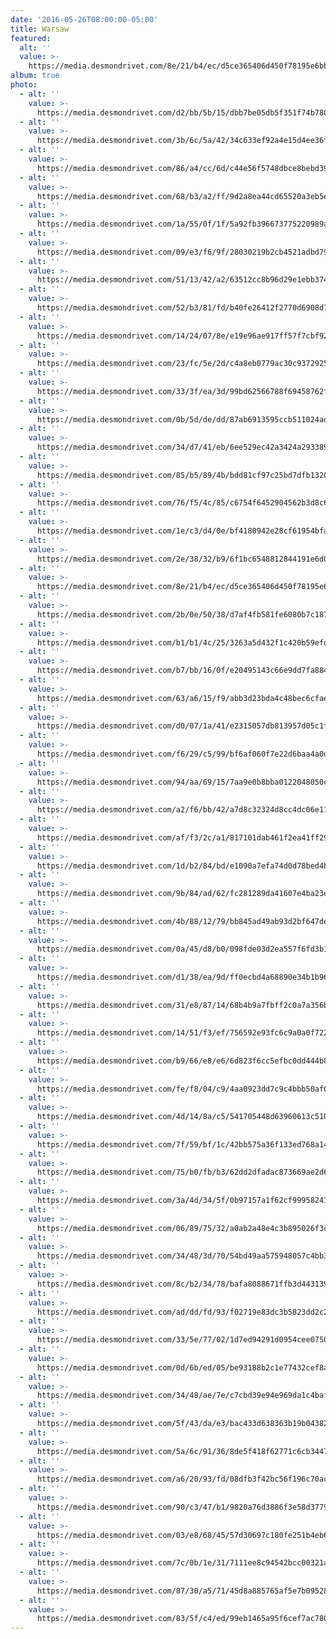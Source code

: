 ```yaml
---
date: '2016-05-26T08:00:00-05:00'
title: Warsaw
featured:
  alt: ''
  value: >-
    https://media.desmondrivet.com/8e/21/b4/ec/d5ce365406d450f78195e6bb948a9db6f87cbdf4378c3589b913f788.jpg
album: true
photo:
  - alt: ''
    value: >-
      https://media.desmondrivet.com/d2/bb/5b/15/dbb7be05db5f351f74b780e76e5003f40406b80d3a4a0400503ef29d.jpg
  - alt: ''
    value: >-
      https://media.desmondrivet.com/3b/6c/5a/42/34c633ef92a4e15d4ee36f213f02988f0a804bb9e87f7dcc16f3a14b.jpg
  - alt: ''
    value: >-
      https://media.desmondrivet.com/86/a4/cc/6d/c44e56f5748dbce8bebd39403dc93af8e997a995ee9e9a9b4fd1e2da.jpg
  - alt: ''
    value: >-
      https://media.desmondrivet.com/68/b3/a2/ff/9d2a8ea44cd65520a3eb5e1c0e70c903dbf18451ba0f517b829f24c5.jpg
  - alt: ''
    value: >-
      https://media.desmondrivet.com/1a/55/0f/1f/5a92fb396673775220989ad125f0af7c21f1fdea85a20d5a35eaa65a.jpg
  - alt: ''
    value: >-
      https://media.desmondrivet.com/09/e3/f6/9f/28030219b2cb4521adbd79ef427ebd73f8e5150d28039cac899c3d12.jpg
  - alt: ''
    value: >-
      https://media.desmondrivet.com/51/13/42/a2/63512cc8b96d29e1ebb374c53f9bb394589ebce2e23c9356c378b30f.jpg
  - alt: ''
    value: >-
      https://media.desmondrivet.com/52/b3/81/fd/b40fe26412f2770d6908d7d40c9c50e556ee6634e8e0ba307e357892.jpg
  - alt: ''
    value: >-
      https://media.desmondrivet.com/14/24/07/8e/e19e96ae917ff57f7cbf92d369a59762a96985fa0e6e9969e7280d9c.jpg
  - alt: ''
    value: >-
      https://media.desmondrivet.com/23/fc/5e/2d/c4a8eb0779ac30c9372925c29b4b07ddfe85a6772d359ad3c8995a2f.jpg
  - alt: ''
    value: >-
      https://media.desmondrivet.com/33/3f/ea/3d/99bd62566788f69458762faefd088781452a1a261e0149703a36ccfb.jpg
  - alt: ''
    value: >-
      https://media.desmondrivet.com/0b/5d/de/dd/87ab6913595ccb511024ad1a7c4da0057d5e3e7d0fe807bdb64ae0b2.jpg
  - alt: ''
    value: >-
      https://media.desmondrivet.com/34/d7/41/eb/6ee529ec42a3424a293389c6c4bd47d3c1bfc6c1011c96751bfc2144.jpg
  - alt: ''
    value: >-
      https://media.desmondrivet.com/85/b5/89/4b/bdd81cf97c25bd7dfb1320e32abf3fdafeb801e5174920642ae929c2.jpg
  - alt: ''
    value: >-
      https://media.desmondrivet.com/76/f5/4c/85/c6754f6452904562b3d8c69f4d0e45347f2bb891ba5767efeedef522.jpg
  - alt: ''
    value: >-
      https://media.desmondrivet.com/1e/c3/d4/0e/bf4180942e28cf61954bfa7fc1e74a84c9d15f945a8a6295cf0578ae.jpg
  - alt: ''
    value: >-
      https://media.desmondrivet.com/2e/38/32/b9/6f1bc6548812844191e6d026af3fac24171497ab6827cb9afda4bc09.jpg
  - alt: ''
    value: >-
      https://media.desmondrivet.com/8e/21/b4/ec/d5ce365406d450f78195e6bb948a9db6f87cbdf4378c3589b913f788.jpg
  - alt: ''
    value: >-
      https://media.desmondrivet.com/2b/0e/50/38/d7af4fb581fe6080b7c18781e16df6b61c011ae48db342b7758a5a79.jpg
  - alt: ''
    value: >-
      https://media.desmondrivet.com/b1/b1/4c/25/3263a5d432f1c420b59efd6b8c41730087890a0601c403853db1b046.jpg
  - alt: ''
    value: >-
      https://media.desmondrivet.com/b7/bb/16/0f/e20495143c66e9dd7fa88474e384e011f636fed37738b5cf946d6eb2.jpg
  - alt: ''
    value: >-
      https://media.desmondrivet.com/63/a6/15/f9/abb3d23bda4c48bec6cfae3206fb91430b5be1e2f607227a5e965d7b.jpg
  - alt: ''
    value: >-
      https://media.desmondrivet.com/d0/07/1a/41/e2315057db813957d05c1fa39f896bc7f416bcca06bfc962e2c0eb47.jpg
  - alt: ''
    value: >-
      https://media.desmondrivet.com/f6/29/c5/99/bf6af060f7e22d6baa4a0dea643b79737fecf3de7f43d3c2534b188a.jpg
  - alt: ''
    value: >-
      https://media.desmondrivet.com/94/aa/69/15/7aa9e0b8bba0122048050cd3b0c6e8df5441a9c19c18dabf4d0bca81.jpg
  - alt: ''
    value: >-
      https://media.desmondrivet.com/a2/f6/bb/42/a7d8c32324d8cc4dc06e1136fe09a842d187e4ba6e78b1a97a814c54.jpg
  - alt: ''
    value: >-
      https://media.desmondrivet.com/af/f3/2c/a1/817101dab461f2ea41ff29d55c25b062ba82c76d2bd9b4cbfc4f2de2.jpg
  - alt: ''
    value: >-
      https://media.desmondrivet.com/1d/b2/84/bd/e1090a7efa74d0d78bed4b8e30908ab10899b6758c8db56062cde557.jpg
  - alt: ''
    value: >-
      https://media.desmondrivet.com/9b/84/ad/62/fc281289da41607e4ba23eb1ee6455cf86c657da84ac213c2ce6d487.jpg
  - alt: ''
    value: >-
      https://media.desmondrivet.com/4b/88/12/79/bb845ad49ab93d2bf647def0a95578bd1c09a0399603054d8d58db2d.jpg
  - alt: ''
    value: >-
      https://media.desmondrivet.com/0a/45/d8/b0/098fde03d2ea557f6fd3b12a56f86939bb24874a9ed589c002ba209d.jpg
  - alt: ''
    value: >-
      https://media.desmondrivet.com/d1/38/ea/9d/ff0ecbd4a68890e34b1b96b9f3fba15791e67d3335936d57957d8735.jpg
  - alt: ''
    value: >-
      https://media.desmondrivet.com/31/e8/87/14/68b4b9a7fbff2c0a7a356bb1d0166351432b8b36947c562da409b6d7.jpg
  - alt: ''
    value: >-
      https://media.desmondrivet.com/14/51/f3/ef/756592e93fc6c9a0a0f7222f909b5b5e7802540a39d75788362738b6.jpg
  - alt: ''
    value: >-
      https://media.desmondrivet.com/b9/66/e8/e6/6d823f6cc5efbc0dd444b8afe377a35807628a62d9bcbd6d9535053a.jpg
  - alt: ''
    value: >-
      https://media.desmondrivet.com/fe/f8/04/c9/4aa0923dd7c9c4bbb50af0b5fe7396862fe027807d04c8d5c70b4dbc.jpg
  - alt: ''
    value: >-
      https://media.desmondrivet.com/4d/14/8a/c5/541705448d63960613c510141508390d5b2c789e153045fed544dc63.jpg
  - alt: ''
    value: >-
      https://media.desmondrivet.com/7f/59/bf/1c/42bb575a36f133ed768a148dbb0825b6d5d7ece99f70d75a17a0b819.jpg
  - alt: ''
    value: >-
      https://media.desmondrivet.com/75/b0/fb/b3/62dd2dfadac873669ae2d6dec0a5976ddb66f353b0de58231858efc7.jpg
  - alt: ''
    value: >-
      https://media.desmondrivet.com/3a/4d/34/5f/0b97157a1f62cf99958241607823e7e882e44ad158bd7f7f3a5035e2.jpg
  - alt: ''
    value: >-
      https://media.desmondrivet.com/06/89/75/32/a0ab2a48e4c3b895026f3cf994445f0f7ca97b6a3a1ce03ae85802a2.jpg
  - alt: ''
    value: >-
      https://media.desmondrivet.com/34/48/3d/70/54bd49aa575948057c4bb31b11028c7c6106562b3f268f6641007fbb.jpg
  - alt: ''
    value: >-
      https://media.desmondrivet.com/8c/b2/34/78/bafa8088671ffb3d443139cb26faa04717fd244826f759f664a51a09.jpg
  - alt: ''
    value: >-
      https://media.desmondrivet.com/ad/dd/fd/93/f02719e83dc3b5823dd2c210af3706fe0a57d30d861546d6d7e53223.jpg
  - alt: ''
    value: >-
      https://media.desmondrivet.com/33/5e/77/02/1d7ed94291d0954cee0750004282a313b24ae254adc69170660d3593.jpg
  - alt: ''
    value: >-
      https://media.desmondrivet.com/0d/6b/ed/05/be93188b2c1e77432cef8a740a8688c654aff31fd44d177caafb84f6.jpg
  - alt: ''
    value: >-
      https://media.desmondrivet.com/34/48/ae/7e/c7cbd39e94e969da1c4baf3e12ab92269fc935ec40d38bf91c4a970e.jpg
  - alt: ''
    value: >-
      https://media.desmondrivet.com/5f/43/da/e3/bac433d638363b19b0438201ba5e880a4291eb046061471887808392.jpg
  - alt: ''
    value: >-
      https://media.desmondrivet.com/5a/6c/91/36/8de5f418f62771c6cb3447cca430a7fd89840b87053fe19ec4df1bc7.jpg
  - alt: ''
    value: >-
      https://media.desmondrivet.com/a6/20/93/fd/08dfb3f42bc56f196c70ace1c43706124b575befb31f0a6799ff885b.jpg
  - alt: ''
    value: >-
      https://media.desmondrivet.com/90/c3/47/b1/9820a76d3886f3e58d3779f4d8587b72007d5d40d59b58bd944b663c.jpg
  - alt: ''
    value: >-
      https://media.desmondrivet.com/03/e8/68/45/57d30697c180fe251b4eb664e3828a4b14b77aa21807a3db453e1fc9.jpg
  - alt: ''
    value: >-
      https://media.desmondrivet.com/7c/0b/1e/31/7111ee8c94542bcc00321af71a0abb5c5cf932f203aac4ef1a435fc9.jpg
  - alt: ''
    value: >-
      https://media.desmondrivet.com/87/30/a5/71/45d8a885765af5e7b095280e0424213fdf8099454ea1162fbd6f131d.jpg
  - alt: ''
    value: >-
      https://media.desmondrivet.com/83/5f/c4/ed/99eb1465a95f6cef7ac780ebf641555cdd77307d49f456b71fad61b5.jpg
---
```


